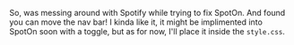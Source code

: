 So, was messing around with Spotify while trying to fix SpotOn. And found you can move the nav bar! I kinda like it, it might be implimented into SpotOn soon with a toggle, but as for now, I'll place it inside the `style.css`.
